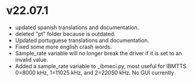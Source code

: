 # v22.07.1

* updated spanish translations and documentation.
* deleted "pt" folder because is outdated.
* Updated portuguese translations and documentation.
* Fixed some more english crash words.
* Sample_rate variable will no longer break the driver if it is set to an invalid value.
* Added a sample_rate variable to _ibmeci.py, most useful for IBMTTS. 0=8000 kHz, 1=11025 kHz, and 2=22050 kHz. No GUI currently.
